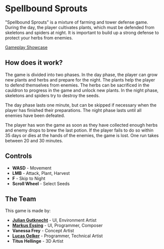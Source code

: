 # Spellbound Sprouts

"Spellbound Sprouts" is a mixture of farming and tower defense game. During the day, the player cultivates plants, which must be defended from skeletons and spiders at night. It is important to build up a strong defense to protect your herbs from enemies.

[Gameplay Showcase](https://www.youtube.com/watch?v=l9ik5Rarx8o)

## How does it work?

The game is divided into two phases. In the day phase, the player can grow new plants and herbs and prepare for the night. The plants help the player to defend themselves from enemies. The herbs can be sacrificed in the cauldron to progress in the game and unlock new plants. In the night phase, skeletons and spiders try to destroy the seeds.

The day phase lasts one minute, but can be skipped if necessary when the player has finished their preparations. The night phase lasts until all enemies have been defeated.

The player has won the game as soon as they have collected enough herbs and enemy drops to brew the last potion. If the player fails to do so within 35 days or dies at the hands of the enemies, the game is lost. One run takes between 20 and 30 minutes.

## Controls

- **WASD** - Movement
- **LMB** - Attack, Plant, Harvest
- **F** - Skip to Night
- **Scroll Wheel** - Select Seeds

## The Team

This game is made by:

- [**Julian Gutknecht**](https://julz.life/) - UI, Environment Artist
- [**Markus Essing**](https://markus-essing.me/) - UI, Programmer, Composer
- **Vanessa Frey** - Concept Artist
- [**Lucas Oelker**](https://lucasoe.com/) - Programmer, Technical Artist
- **Titus Hellinge** - 3D Artist
